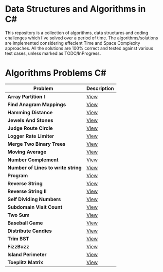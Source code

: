 # Data Structures and Algorithms in C#  

This repository is a collection of algorithms, data structures and coding challenges which I've solved over a period of time. The algorithms/solutions are implemented considering effecient Time and Space Complexity approaches. All the solutions are 100% correct and tested against various test cases, unless marked as TODO/InProgress.

# Algorithms Problems C#

| Problem   | Description |
|------------------------------------------------------------|-----------------------------------------------------------------------------------------------------|
| <b>Array Partition I</b>  <br>             | [View](https://github.com/midNight-jam/DataStructures_Algorithms_Csharp/tree/master/DSA_Proj/DSA_Proj/dark/Array_Partition_I.cs)|
| <b>Find Anagram Mappings</b>  <br>             | [View](https://github.com/midNight-jam/DataStructures_Algorithms_Csharp/tree/master/DSA_Proj/DSA_Proj/dark/Find_Anagram_Mappings.cs)|
| <b>Hamming Distance</b>  <br>             | [View](https://github.com/midNight-jam/DataStructures_Algorithms_Csharp/tree/master/DSA_Proj/DSA_Proj/dark/Hamming_Distance.cs)|
| <b>Jewels And Stones</b>  <br>             | [View](https://github.com/midNight-jam/DataStructures_Algorithms_Csharp/tree/master/DSA_Proj/DSA_Proj/dark/Jewels_And_Stones.cs)|
| <b>Judge Route Circle</b>  <br>             | [View](https://github.com/midNight-jam/DataStructures_Algorithms_Csharp/tree/master/DSA_Proj/DSA_Proj/dark/Judge_Route_Circle.cs)|
| <b>Logger Rate Limiter</b>  <br>             | [View](https://github.com/midNight-jam/DataStructures_Algorithms_Csharp/tree/master/DSA_Proj/DSA_Proj/dark/Logger_Rate_Limiter.cs)|
| <b>Merge Two Binary Trees</b>  <br>             | [View](https://github.com/midNight-jam/DataStructures_Algorithms_Csharp/tree/master/DSA_Proj/DSA_Proj/dark/Merge_Two_Binary_Trees.cs)|
| <b>Moving Average</b>  <br>             | [View](https://github.com/midNight-jam/DataStructures_Algorithms_Csharp/tree/master/DSA_Proj/DSA_Proj/dark/Moving_Average.cs)|
| <b>Number Complement</b>  <br>             | [View](https://github.com/midNight-jam/DataStructures_Algorithms_Csharp/tree/master/DSA_Proj/DSA_Proj/dark/Number_Complement.cs)|
| <b>Number of Lines to write string</b>  <br>             | [View](https://github.com/midNight-jam/DataStructures_Algorithms_Csharp/tree/master/DSA_Proj/DSA_Proj/dark/Number_of_Lines_To_Write_String.cs)|
| <b>Program</b>  <br>             | [View](https://github.com/midNight-jam/DataStructures_Algorithms_Csharp/tree/master/DSA_Proj/DSA_Proj/dark/Program.cs)|
| <b>Reverse String</b>  <br>             | [View](https://github.com/midNight-jam/DataStructures_Algorithms_Csharp/tree/master/DSA_Proj/DSA_Proj/dark/Reverse_String.cs)|
| <b>Reverse String II</b>  <br>             | [View](https://github.com/midNight-jam/DataStructures_Algorithms_Csharp/tree/master/DSA_Proj/DSA_Proj/dark/Reverse_String_II.cs)|
| <b>Self Dividing Numbers</b>  <br>             | [View](https://github.com/midNight-jam/DataStructures_Algorithms_Csharp/tree/master/DSA_Proj/DSA_Proj/dark/Self_Dividing_Numbers.cs)|
| <b>Subdomain Visit Count</b>  <br>             | [View](https://github.com/midNight-jam/DataStructures_Algorithms_Csharp/tree/master/DSA_Proj/DSA_Proj/dark/Subdomain_Visit_Count.cs)|
| <b>Two Sum</b>  <br>             | [View](https://github.com/midNight-jam/DataStructures_Algorithms_Csharp/tree/master/DSA_Proj/DSA_Proj/dark/Two_Sum.cs)|
| <b>Baseball Game</b>  <br>             | [View](https://github.com/midNight-jam/DataStructures_Algorithms_Csharp/tree/master/DSA_Proj/DSA_Proj/dark/Baseball_Game.cs)|
| <b>Distribute Candies</b>  <br>             | [View](https://github.com/midNight-jam/DataStructures_Algorithms_Csharp/tree/master/DSA_Proj/DSA_Proj/dark/Distribute_Candies.cs)|
| <b>Trim BST</b>  <br>             | [View](https://github.com/midNight-jam/DataStructures_Algorithms_Csharp/tree/master/DSA_Proj/DSA_Proj/dark/Trim_BST.cs)|
| <b>FizzBuzz</b>  <br>             | [View](https://github.com/midNight-jam/DataStructures_Algorithms_Csharp/tree/master/DSA_Proj/DSA_Proj/dark/FizzBuzz.cs)|
| <b>Island Perimeter</b>  <br>             | [View](https://github.com/midNight-jam/DataStructures_Algorithms_Csharp/tree/master/DSA_Proj/DSA_Proj/dark/Island_Perimeter.cs)|
| <b>Toeplitz Matrix</b>  <br>             | [View](https://github.com/midNight-jam/DataStructures_Algorithms_Csharp/tree/master/DSA_Proj/DSA_Proj/dark/Toeplitz_Matrix.cs)|